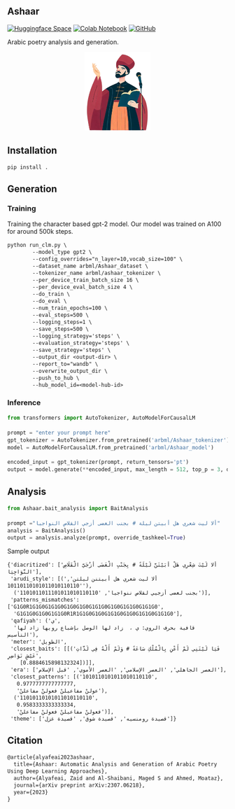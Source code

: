 ## Ashaar

[![Huggingface Space](https://img.shields.io/badge/🤗-Demo%20-yellow.svg)](https://huggingface.co/spaces/arbml/Ashaar)
[![Colab Notebook](https://colab.research.google.com/assets/colab-badge.svg)](https://colab.research.google.com/drive/1Z6c0ogy8Yt89UJgT_fAvb0xdKwfBYxK_?usp=sharing)
[![GitHub](https://img.shields.io/badge/💻-GitHub%20-black.svg)](https://github.com/ARBML/Ashaar)

Arabic poetry analysis and generation. 

<p align = 'center'>
<img src='https://raw.githubusercontent.com/ARBML/Ashaar/master/images/ashaar_icon.png' width='150px' alt='logo for Ashaar'/>
</p>

## Installation

```
pip install .
```

## Generation 

### Training 

Training the character based gpt-2 model. Our model was trained on A100 for around 500k steps. 

```
python run_clm.py \
        --model_type gpt2 \
        --config_overrides="n_layer=10,vocab_size=100" \
        --dataset_name arbml/Ashaar_dataset \
        --tokenizer_name arbml/ashaar_tokenizer \
        --per_device_train_batch_size 16 \
        --per_device_eval_batch_size 4 \
        --do_train \
        --do_eval \
        --num_train_epochs=100 \
        --eval_steps=500 \
        --logging_steps=1 \
        --save_steps=500 \
        --logging_strategy='steps' \
        --evaluation_strategy='steps' \
        --save_strategy='steps' \
        --output_dir <output-dir> \
        --report_to="wandb" \
        --overwrite_output_dir \
        --push_to_hub \
        --hub_model_id=<model-hub-id>
```

### Inference 

```python
from transformers import AutoTokenizer, AutoModelForCausalLM

prompt = "enter your prompt here"
gpt_tokenizer = AutoTokenizer.from_pretrained('arbml/Ashaar_tokenizer')
model = AutoModelForCausalLM.from_pretrained('arbml/Ashaar_model')

encoded_input = gpt_tokenizer(prompt, return_tensors='pt')
output = model.generate(**encoded_input, max_length = 512, top_p = 3, do_sample=True)
```

## Analysis

```python
from Ashaar.bait_analysis import BaitAnalysis

prompt ="ألا ليت شعري هل أبيتن ليلة # بجنب الغضى أزجي القلاص النواجيا"
analysis = BaitAnalysis()
output = analysis.analyze(prompt, override_tashkeel=True)
```

Sample output 

```
{'diacritized': ['أَلا لَيْتَ شِعْرِي هَلْ أَبَيْتَنَّ لَيْلَةً # بِجَنْبِ الْغَضَى أَزُجَيَّ الْقَلَاصِ النَّوَاجِيَا'],
 'arudi_style': [('ألا ليت شعري هل أبيتنن ليلتن', '10110110101011010110110'),
  ('بجنب لغضى أزجيي لقلاص ننواجيا', '1101011011101011010110110')],
 'patterns_mismatches': ['G1G0R1G1G0G1G1G0G1G0G1G0G1G1G0G1G0G1G1G0G1G1G0',
  'G1G1G0G1G0G1G1G0R1R1G1G0G1G0G1G1G0G1G0G1G1G0G1G1G0'],
 'qafiyah': ('ي',
  'قافية بحرف الروي: ي ،  زاد لها الوصل بإشباع رويها زاد لها التأسيس'),
 'meter': 'الطويل',
 'closest_baits': [[('فَيَا لَيْتَنِي لَمْ أَعْنِ بِالْمُلْكِ سَاعَةً # وَلَمْ أَلْهُ فِي لَذَّاتِ عَيْشٍ نَوَاضِرِ',
    [0.8884615898132324])]],
 'era': ['العصر الجاهلي', 'العصر الإسلامي', 'العصر الأموي', 'قبل الإسلام'],
 'closest_patterns': [('1010110101011010110110',
   0.9777777777777777,
   'عولنْ مفاعيلنْ فعولنْ مفاعلنْ'),
  ('11010110101011010110110',
   0.9583333333333334,
   'فعولنْ مفاعيلنْ فعولنْ مفاعلنْ')],
 'theme': ['قصيدة رومنسيه', 'قصيدة شوق', 'قصيدة غزل']}
```

## Citation 
```
@article{alyafeai2023ashaar,
  title={Ashaar: Automatic Analysis and Generation of Arabic Poetry Using Deep Learning Approaches},
  author={Alyafeai, Zaid and Al-Shaibani, Maged S and Ahmed, Moataz},
  journal={arXiv preprint arXiv:2307.06218},
  year={2023}
}
```
